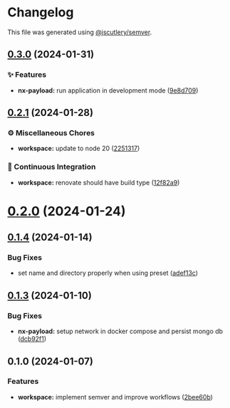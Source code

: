 # Changelog

This file was generated using [@jscutlery/semver](https://github.com/jscutlery/semver).

## [0.3.0](https://github.com/codeware-sthlm/nx-plugins/compare/nx-payload-0.2.1...nx-payload-0.3.0) (2024-01-31)


### ✨ Features

* **nx-payload:** run application in development mode ([9e8d709](https://github.com/codeware-sthlm/nx-plugins/commit/9e8d709a3908ef2c9360708a256b78ffe36390a6))

## [0.2.1](https://github.com/codeware-sthlm/nx-plugins/compare/nx-payload-0.2.0...nx-payload-0.2.1) (2024-01-28)


### ⚙️ Miscellaneous Chores

* **workspace:** update to node 20 ([2251317](https://github.com/codeware-sthlm/nx-plugins/commit/22513170791fce69fbd142bd5cb98f87ddb172de))


### 🤖 Continuous Integration

* **workspace:** renovate should have build type ([12f82a9](https://github.com/codeware-sthlm/nx-plugins/commit/12f82a9b726a81de4793f82b72b7453d8de94ae7))

# [0.2.0](https://github.com/codeware-sthlm/nx-plugins/compare/nx-payload-0.1.4...nx-payload-0.2.0) (2024-01-24)



## [0.1.4](https://github.com/codeware-sthlm/nx-plugins/compare/nx-payload-0.1.3...nx-payload-0.1.4) (2024-01-14)


### Bug Fixes

* set name and directory properly when using preset ([adef13c](https://github.com/codeware-sthlm/nx-plugins/commit/adef13c3e81a32f0ce71ec26950e86b5b6a79abe))



## [0.1.3](https://github.com/codeware-sthlm/nx-plugins/compare/nx-payload-0.1.2...nx-payload-0.1.3) (2024-01-10)


### Bug Fixes

* **nx-payload:** setup network in docker compose and persist mongo db ([dcb92f1](https://github.com/codeware-sthlm/nx-plugins/commit/dcb92f1d496310c8c60f966cc4209b14567f2a81))



## 0.1.0 (2024-01-07)


### Features

* **workspace:** implement semver and improve workflows ([2bee60b](https://github.com/codeware-sthlm/nx-plugins/commit/2bee60bfd1e1e03ca83725a76e32a80be13ef7f0))
